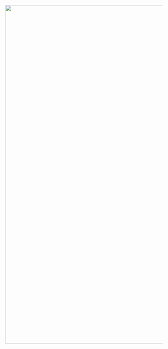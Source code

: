 <!--<img align="left" height="300" src="https://media.discordapp.net/attachments/882723333022572634/882723374315487272/Captivating_Pixel_Art_Scenes_-_Dr_Wong_-_Emporium_of_Tings__Web_Magazine_.gif?width=831&height=467" /> -->
<div fontsize="14">
 
<img src="https://pin.it/1BrJdKcrx" width="1440px" height="1080px">
